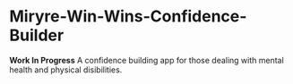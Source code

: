 # Miryre-Win-Wins-Confidence-Builder
**Work In Progress** A confidence building app for those dealing with mental health and physical disibilities.
